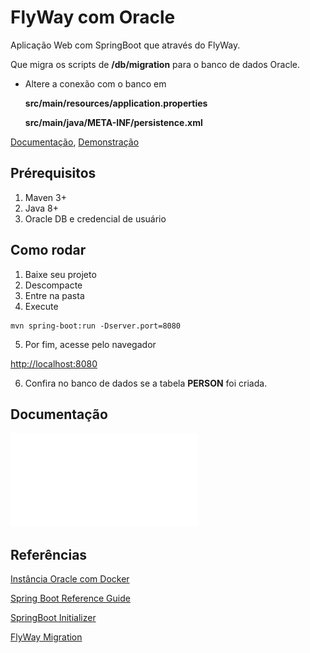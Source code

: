 # FlyWay com Oracle

Aplicação Web com SpringBoot que através do FlyWay.

Que migra os scripts de **/db/migration** para o banco de dados Oracle.


* Altere a conexão com o banco em 
	
	**src/main/resources/application.properties**

 	**src/main/java/META-INF/persistence.xml**

[Documentação](doc/ide-template-flyway.pdf), [Demonstração](doc/demo.mp4)

## Prérequisitos

1. Maven 3+
2. Java 8+
3. Oracle DB e credencial de usuário 
 
## Como rodar

1. Baixe seu projeto 
2. Descompacte
3. Entre na pasta
4. Execute 

```
mvn spring-boot:run -Dserver.port=8080

```
5. Por fim, acesse pelo navegador 

[http://localhost:8080](http://localhost:8080)

6. Confira no banco de dados se a tabela **PERSON** foi criada.

## Documentação

![Documentação](doc/ide-template-flyway.pdf)



## Referências

[Instância Oracle com Docker](https://github.com/wnameless/docker-oracle-xe-11g)

[Spring Boot Reference Guide](http://docs.spring.io/spring-boot/docs/current-SNAPSHOT/reference/htmlsingle/)

[SpringBoot Initializer](https://start.spring.io/)

[FlyWay Migration](https://flywaydb.org/documentation/migration/sql)
